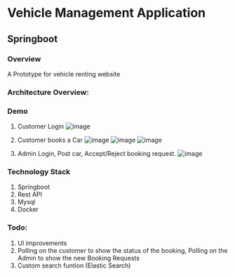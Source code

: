 # Vehicle Management Application
## Springboot
### Overview
 A Prototype for vehicle renting website
### Architecture Overview:



### Demo
1. Customer Login
![image](https://github.com/user-attachments/assets/1047a584-8e4b-4a37-bdcc-d33fbe8f30da)

2. Customer books a Car 
![image](https://github.com/user-attachments/assets/5c237c79-3615-427b-bb26-6b4467fbe989)
![image](https://github.com/user-attachments/assets/b2ceb537-9412-432b-b7a5-887bb776ee68)
![image](https://github.com/user-attachments/assets/c51269e5-7032-45e5-935a-8d5c29323b31)

3. Admin Login, Post car, Accept/Reject booking request.
![image](https://github.com/user-attachments/assets/d0a35073-07b0-4bf8-ac2a-7cf8bfeea116)

### Technology Stack
1. Springboot
2. Rest API
3. Mysql
4. Docker


### Todo:
1. UI improvements
2. Polling on the customer to show the status of the booking, Polling on the Admin to show the new Booking Requests
3. Custom search funtion (Elastic Search)
